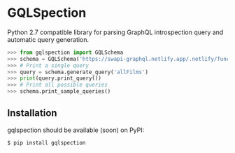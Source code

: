 # GQLSpection

Python 2.7 compatible library for parsing GraphQL introspection query and automatic query generation.

```python
>>> from gqlspection import GQLSchema
>>> schema = GQLSchema('https://swapi-graphql.netlify.app/.netlify/functions/index')
>>> # Print a single query
>>> query = schema.generate_query('allFilms')
>>> print(query.print_query())
>>> # Print all possible queries
>>> schema.print_sample_queries()
```

## Installation

gqlspection should be available (soon) on PyPI:

```bash
$ pip install gqlspection
```
